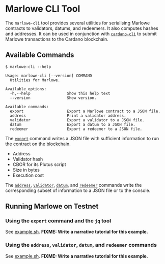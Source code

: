 # Marlowe CLI Tool

The `marlowe-cli` tool provides several utilities for serialising Marlowe contracts to validators, datums, and redeemers. It also computes hashes and addresses. It can be used in conjunction with [`cardano-cli`](https://github.com/input-output-hk/cardano-node/blob/master/cardano-cli/README.md) to submit Marlowe transactions to the Cardano blockchain.


## Available Commands

    $ marlowe-cli --help
    
    Usage: marlowe-cli [--version] COMMAND
      Utilities for Marlowe.
    
    Available options:
      -h,--help                Show this help text
      --version                Show version.
    
    Available commands:
      export                   Export a Marlowe contract to a JSON file.
      address                  Print a validator address.
      validator                Export a validator to a JSON file.
      datum                    Export a datum to a JSON file.
      redeemer                 Export a redeemer to a JSON file.

The [`export`](export.md) command writes a JSON file with sufficient information to run the contract on the blockchain.

*   Address
*   Validator hash
*   CBOR for its Plutus script
*   Size in bytes
*   Execution cost

The [`address`](address.md), [`validator`](validator.md), [`datum`](datum.md), and [`redeemer`](redeemer.md) commands write the corresponding subset of information to a JSON file or to the console.


## Running Marlowe on Testnet


### Using the `export` command and the `jq` tool

See [example.sh](example-jq.sh). **FIXME: Write a narrative tutorial for this example.**


### Using the `address`, `validator`, `datum`, and `redeemer` commands

See [example.sh](example.sh). **FIXME: Write a narrative tutorial for this example.**
